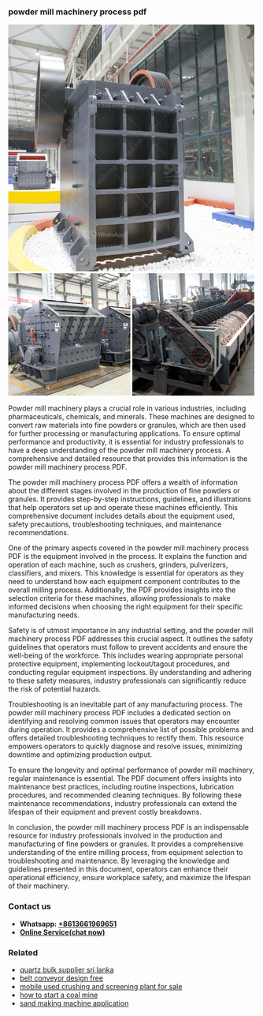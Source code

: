 <h3>powder mill machinery process pdf</h3><img src='1704856868.jpg' alt=''><p>Powder mill machinery plays a crucial role in various industries, including pharmaceuticals, chemicals, and minerals. These machines are designed to convert raw materials into fine powders or granules, which are then used for further processing or manufacturing applications. To ensure optimal performance and productivity, it is essential for industry professionals to have a deep understanding of the powder mill machinery process. A comprehensive and detailed resource that provides this information is the powder mill machinery process PDF.</p><p>The powder mill machinery process PDF offers a wealth of information about the different stages involved in the production of fine powders or granules. It provides step-by-step instructions, guidelines, and illustrations that help operators set up and operate these machines efficiently. This comprehensive document includes details about the equipment used, safety precautions, troubleshooting techniques, and maintenance recommendations.</p><p>One of the primary aspects covered in the powder mill machinery process PDF is the equipment involved in the process. It explains the function and operation of each machine, such as crushers, grinders, pulverizers, classifiers, and mixers. This knowledge is essential for operators as they need to understand how each equipment component contributes to the overall milling process. Additionally, the PDF provides insights into the selection criteria for these machines, allowing professionals to make informed decisions when choosing the right equipment for their specific manufacturing needs.</p><p>Safety is of utmost importance in any industrial setting, and the powder mill machinery process PDF addresses this crucial aspect. It outlines the safety guidelines that operators must follow to prevent accidents and ensure the well-being of the workforce. This includes wearing appropriate personal protective equipment, implementing lockout/tagout procedures, and conducting regular equipment inspections. By understanding and adhering to these safety measures, industry professionals can significantly reduce the risk of potential hazards.</p><p>Troubleshooting is an inevitable part of any manufacturing process. The powder mill machinery process PDF includes a dedicated section on identifying and resolving common issues that operators may encounter during operation. It provides a comprehensive list of possible problems and offers detailed troubleshooting techniques to rectify them. This resource empowers operators to quickly diagnose and resolve issues, minimizing downtime and optimizing production output.</p><p>To ensure the longevity and optimal performance of powder mill machinery, regular maintenance is essential. The PDF document offers insights into maintenance best practices, including routine inspections, lubrication procedures, and recommended cleaning techniques. By following these maintenance recommendations, industry professionals can extend the lifespan of their equipment and prevent costly breakdowns.</p><p>In conclusion, the powder mill machinery process PDF is an indispensable resource for industry professionals involved in the production and manufacturing of fine powders or granules. It provides a comprehensive understanding of the entire milling process, from equipment selection to troubleshooting and maintenance. By leveraging the knowledge and guidelines presented in this document, operators can enhance their operational efficiency, ensure workplace safety, and maximize the lifespan of their machinery.</p><h3>Contact us</h3><ul><li><strong>Whatsapp:&nbsp;<a href="https://wa.me/8613661969651">+8613661969651</a></strong></li><li><a href="https://swt.shibang-china.com/?git&amp;zhl&amp;powder mill machinery process pdf"><strong>Online Service(chat now)</strong></a></li></ul><h3>Related</h3><ul><li><a href='quartz bulk supplier sri lanka.md'>quartz bulk supplier sri lanka</a></li><li><a href='belt conveyor design free.md'>belt conveyor design free</a></li><li><a href='mobile used crushing and screening plant for sale.md'>mobile used crushing and screening plant for sale</a></li><li><a href='how to start a coal mine.md'>how to start a coal mine</a></li><li><a href='sand making machine application.md'>sand making machine application</a></li></ul>